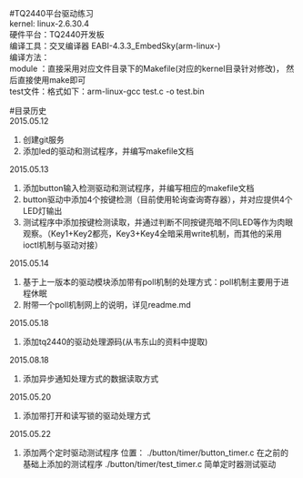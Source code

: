 #TQ2440平台驱动练习	
kernel: linux-2.6.30.4  
硬件平台：TQ2440开发板  
编译工具：交叉编译器 EABI-4.3.3_EmbedSky(arm-linux-)	
编译方法：		
  module  ：直接采用对应文件目录下的Makefile(对应的kernel目录针对修改)， 然后直接使用make即可	
  test文件：格式如下：arm-linux-gcc test.c -o test.bin	

#目录历史	
2015.05.12	
1. 创建git服务	
2. 添加led的驱动和测试程序，并编写makefile文档	

2015.05.13	
1. 添加button输入检测驱动和测试程序，并编写相应的makefile文档		
2. button驱动中添加4个按键检测（目前使用轮询查询寄存器），并对应提供4个LED灯输出			
3. 测试程序中添加按键检测读取，并通过判断不同按键亮暗不同LED等作为肉眼观察。（Key1+Key2都亮，Key3+Key4全暗采用write机制，而其他的采用ioctl机制与驱动对接）	

2015.05.14	
1. 基于上一版本的驱动模块添加带有poll机制的处理方式：poll机制主要用于进程休眠
2. 附带一个poll机制网上的说明，详见readme.md

2015.05.18
1. 添加tq2440的驱动处理源码(从韦东山的资料中提取)

2015.08.18
1. 添加异步通知处理方式的数据读取方式

2015.05.20
1. 添加带打开和读写锁的驱动处理方式

2015.05.22
1. 添加两个定时驱动测试程序
位置：	./button/timer/button_timer.c 	在之前的基础上添加的测试程序
		./button/timer/test_timer.c 	简单定时器测试驱动